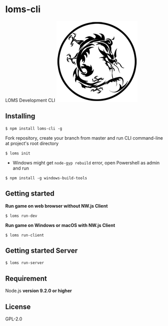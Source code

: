 # loms-cli
LOMS Development CLI
![icon](https://raw.githubusercontent.com/SkyHarp/LegendOfMountainSea/master/LOMS.png)

## Installing
```
$ npm install loms-cli -g
```
Fork repository, create your branch from master and run CLI command-line at project's root directory
```
$ loms init
```
- Windows might get `node-gyp rebuild` error, open Powershell as admin and run
```
$ npm install -g windows-build-tools
```

## Getting started
**Run game on web browser without NW.js Client**
```
$ loms run-dev
```
**Run game on Windows or macOS with NW.js Client**
```
$ loms run-client
```

## Getting started Server
```
$ loms run-server
```

## Requirement
Node.js **version 9.2.0 or higher**

## License
GPL-2.0
